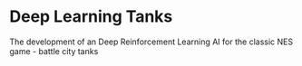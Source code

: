 Deep Learning Tanks
=================

The development of an Deep Reinforcement Learning AI for the classic NES game - battle city tanks


